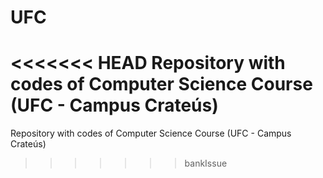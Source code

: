 # UFC 


<<<<<<< HEAD
Repository with codes of Computer Science Course (UFC - Campus Crateús)
=======
Repository with codes of Computer Science Course (UFC - Campus Crateús)
>>>>>>> bankIssue
